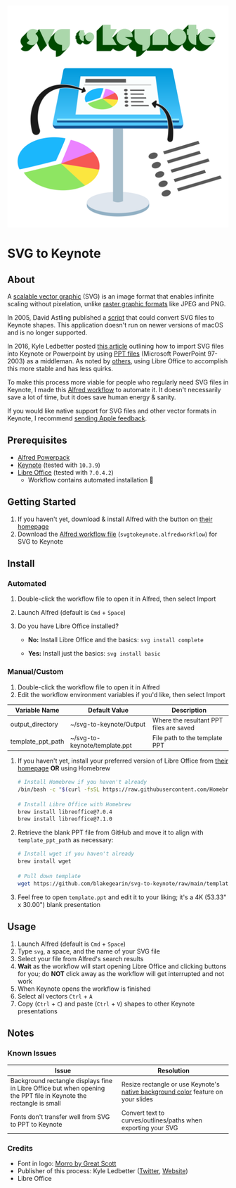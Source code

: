 <p align="center">
  <img id="logo" src="logo.svg" class="center" alt="SVG to Keynote logo" title="SVG to Keynote logo" />
</p>

# SVG to Keynote

## About

A [scalable vector graphic](https://en.wikipedia.org/wiki/Scalable_Vector_Graphics) (SVG) is an image format that enables infinite scaling without pixelation, unlike [raster graphic formats](https://en.wikipedia.org/wiki/Raster_graphics) like JPEG and PNG.

In 2005, David Astling published a [script](http://mcb.berkeley.edu/labs/zusman/dave/svg2key/) that could convert SVG files to Keynote shapes. This application doesn't run on newer versions of macOS and is no longer supported.

In 2016, Kyle Ledbetter posted [this article](https://kyleledbetter.medium.com/how-to-import-an-svg-into-powerpoint-or-keynote-8d3d70f347a7) outlining how to import SVG files into Keynote or Powerpoint by using [PPT files](https://www.lifewire.com/ppt-file-2622187) (Microsoft PowerPoint 97-2003) as a middleman. As noted by [others](https://medium.com/@chrishoman_15983/i-often-encounter-problems-with-opening-files-created-with-openoffice-and-i-found-libreoffice-a-5a72f652160f), using Libre Office to accomplish this more stable and has less quirks.

To make this process more viable for people who regularly need SVG files in Keynote, I made this [Alfred workflow](https://www.alfredapp.com/workflows/) to automate it. It doesn't necessarily save a lot of time, but it does save human energy & sanity.

If you would like native support for SVG files and other vector formats in Keynote, I recommend [sending Apple feedback](https://www.apple.com/feedback/keynote.html).

## Prerequisites

- [Alfred Powerpack](https://www.alfredapp.com/shop/)
- [Keynote](https://apps.apple.com/us/app/keynote/id409183694) (tested with `10.3.9`)
- [Libre Office](https://www.libreoffice.org/download/download/) (tested with `7.0.4.2`)
  - Workflow contains automated installation 🙂

## Getting Started

1. If you haven't yet, download & install Alfred with the button on [their homepage](https://www.alfredapp.com/)
2. Download the [Alfred workflow file](https://github.com/blakegearin/svg-to-keynote/raw/main/svg-to-keynote.alfredworkflow) (`svgtokeynote.alfredworkflow`) for SVG to Keynote

## Install

### Automated

1. Double-click the workflow file  to open it in Alfred, then select Import
2. Launch Alfred (default is `Cmd` + `Space`)
3. Do you have Libre Office installed?

   - **No:** Install Libre Office and the basics: `svg install complete`

   - **Yes:** Install just the basics: `svg install basic`

### Manual/Custom

1. Double-click the workflow file to open it in Alfred
2. Edit the workflow environment variables if you'd like, then select Import

| Variable Name     | Default Value                 | Description                             |
| ----------------- | ----------------------------- | --------------------------------------- |
| output_directory  | ~/svg-to-keynote/Output       | Where the resultant PPT files are saved |
| template_ppt_path | ~/svg-to-keynote/template.ppt | File path to the template PPT           |

1. If you haven't yet, install your preferred version of Libre Office from [their homepage](https://www.libreoffice.org/download/download/) **OR** using Homebrew

    ```bash
    # Install Homebrew if you haven't already
    /bin/bash -c "$(curl -fsSL https://raw.githubusercontent.com/Homebrew/install/HEAD/install.sh)"

    # Install Libre Office with Homebrew
    brew install libreoffice@7.0.4
    brew install libreoffice@7.1.0
    ```

2. Retrieve the blank PPT file from GitHub and move it to align with `template_ppt_path` as necessary:

    ```bash
    # Install wget if you haven't already
    brew install wget

    # Pull down template
    wget https://github.com/blakegearin/svg-to-keynote/raw/main/template.ppt
    ```

3. Feel free to open `template.ppt` and edit it to your liking; it's a 4K (53.33" x 30.00") blank presentation

## Usage

1. Launch Alfred (default is `Cmd` + `Space`)
2. Type `svg`, a space, and the name of your SVG file
3. Select your file from Alfred's search results
4. **Wait** as the workflow will start opening Libre Office and clicking buttons for you; do **NOT** click away as the workflow will get interrupted and not work
5. When Keynote opens the workflow is finished
6. Select all vectors `Ctrl` + `A`
7. Copy (`Ctrl` + `C`) and paste (`Ctrl` + `V`) shapes to other Keynote presentations

## Notes

### Known Issues

|Issue|Resolution|
|-|-|
|Background rectangle displays fine in Libre Office but when opening the PPT file in Keynote the rectangle is small|Resize rectangle or use Keynote's [native background color](https://support.apple.com/en-us/HT211077) feature on your slides|
|Fonts don't transfer well from SVG to PPT to Keynote|Convert text to curves/outlines/paths when exporting your SVG|

### Credits

- Font in logo: [Morro by Great Scott](https://www.greatscott.se/fonts/morro)
- Publisher of this process: Kyle Ledbetter ([Twitter](https://twitter.com/kyleledbetter), [Website](https://kyleledbetter.com/))
- Libre Office
